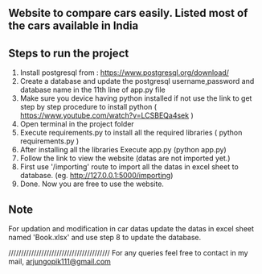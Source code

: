 ﻿Website to compare cars easily. Listed most of the cars available in India 
 ----------------------
Steps to run the project
----------------------
1. Install postgresql from : https://www.postgresql.org/download/
2. Create a database and update the postgresql username,password and database name in the 11th line of app.py file
3. Make sure you device having python installed if not use the link to get step by  step procedure to install python ( https://www.youtube.com/watch?v=LCSBEQa4sek )
4. Open terminal in the project folder
5. Execute requirements.py to install all the required libraries ( python requirements.py )
6. After installing all the libraries Execute app.py (python app.py)
7. Follow the link to view the website (datas are not imported yet.)
8. First use '/importing' route to import all the datas in excel sheet to database. (eg. http://127.0.0.1:5000/importing)
9. Done. Now you are free to use the website.

Note
----
For updation and modification in car datas update the datas in excel sheet named 'Book.xlsx' and use step 8 to update the database.


////////////////////////////////////////
For any queries feel free to contact in my mail,
arjungopik111@gmail.com


